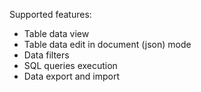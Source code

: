 Supported features:
  - Table data view
  - Table data edit in document (json) mode
  - Data filters
  - SQL queries execution
  - Data export and import
